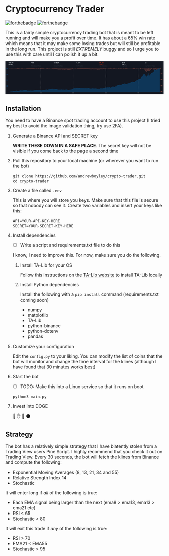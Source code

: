 # Cryptocurrency Trader

[![forthebadge](https://forthebadge.com/images/badges/works-on-my-machine.svg)](https://forthebadge.com)
[![forthebadge](https://forthebadge.com/images/badges/built-with-love.svg)](https://forthebadge.com)

This is a fairly simple cryptocurrency trading bot that is meant to be left running and will make you a profit over time. It has about a 65% win rate which means that it may make some losing trades but will still be profitable in the long run. This project is still *EXTREMELY* buggy and so I urge you to use this with care until I can polish it up a bit.

![Trading View Strategy](Strat.png)

## Installation

You need to have a Binance spot trading account to use this project (I tried my best to avoid the image validation thing, try use 2FA).

1. Generate a Binance API and SECRET key

    **WRITE THESE DOWN IN A SAFE PLACE**. The secret key will not be visible if you come back to the page a second time

2. Pull this repository to your local machine (or wherever you want to run the bot)

    ```
    git clone https://github.com/andrewboyley/crypto-trader.git
    cd crypto-trader
    ```

3. Create a file called `.env`

    This is where you will store you keys. Make sure that this file is secure so that nobody can see it. Create two variables and insert your keys like this:

    ```
    API=YOUR-API-KEY-HERE
    SECRET=YOUR-SECRET-KEY-HERE
    ```

4. Install dependencies

    - [ ] Write a script and requirements.txt file to do this

    I know, I need to improve this. For now, make sure you do the following.

    1. Install TA-Lib for your OS

        Follow this instructions on the [TA-Lib website](https://www.ta-lib.org/) to install TA-Lib locally

    2. Install Python dependencies

        Install the following with a `pip install` command (requirements.txt coming soon)

        - numpy
        - matplotlib
        - TA-Lib
        - python-binance
        - python-dotenv
        - pandas
5. Customize your configuration

    Edit the `config.py` to your liking. You can modify the list of coins that the bot will monitor and change the time interval for the klines (although I have found that 30 minutes works best)

6. Start the bot

    - [ ] TODO: Make this into a Linux service so that it runs on boot
    
    ```
    python3 main.py
    ```
7. Invest into DOGE

    :gem: :hand: :rocket: :new_moon:

## Strategy

The bot has a relatively simple strategy that I have blatently stolen from a Trading View users Pine Script. I highly recommend that you check it out on [Trading View](https://www.tradingview.com/script/QoNKoXwW-Simple-profitable-trading-strategy/). Every 30 seconds, the bot will fetch the klines from Binance and compute the following:

- Exponential Moving Averages (8, 13, 21, 34 and 55)
- Relative Strength Index 14
- Stochastic

It will enter long if *all* of the following is true:

- Each EMA signal being larger than the next (ema8 > ema13, ema13 > ema21 etc)
- RSI < 65
- Stochastic < 80

It will exit this trade if *any* of the following is true:

- RSI > 70
- EMA21 < EMA55
- Stochastic > 95
